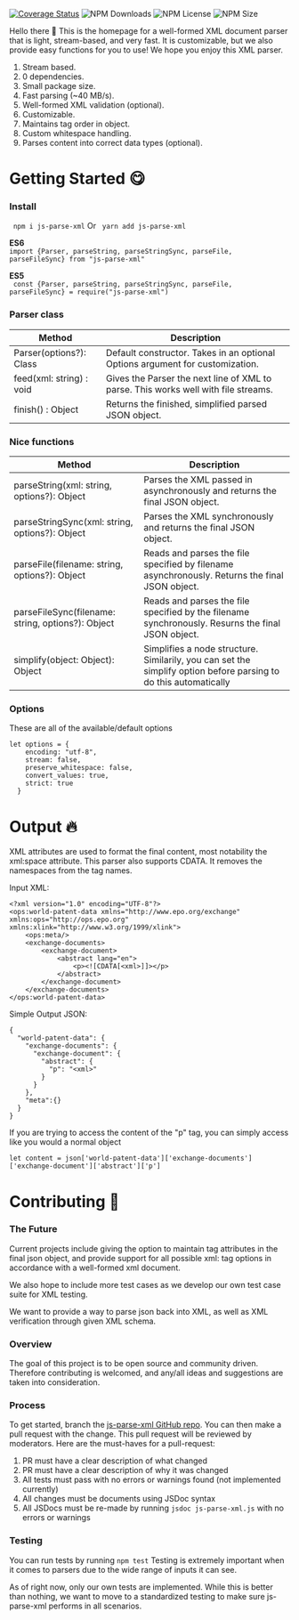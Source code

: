 [![Coverage Status](https://coveralls.io/repos/github/JeremyMColegrove/js-parse-xml/badge.svg?branch=main)](https://coveralls.io/github/JeremyMColegrove/js-parse-xml?branch=main)
![NPM Downloads](https://img.shields.io/npm/dw/js-parse-xml)
![NPM License](https://img.shields.io/npm/l/js-parse-xml)
![NPM Size](https://img.shields.io/github/languages/code-size/JeremyMColegrove/js-parse-xml)


Hello there :wave: This is the homepage for a well-formed XML document parser that is light, stream-based, and very fast. It is customizable, but we also provide easy functions for you to use! We hope you enjoy this XML parser.

1. Stream based.
2. 0 dependencies.
3. Small package size.
4. Fast parsing (~40 MB/s).
5. Well-formed XML validation (optional).
6. Customizable.
7. Maintains tag order in object.
8. Custom whitespace handling.
9. Parses content into correct data types (optional).

# **Getting Started :yum:**

### **Install**
``` npm i js-parse-xml``` Or ``` yarn add js-parse-xml```

**ES6**<br>
``` import {Parser, parseString, parseStringSync, parseFile, parseFileSync} from "js-parse-xml" ```

**ES5**<br>
``` const {Parser, parseString, parseStringSync, parseFile, parseFileSync} = require("js-parse-xml")```

### **Parser class**
| Method                   | Description                                                                        |
|--------------------------|------------------------------------------------------------------------------------|
| Parser(options?): Class  | Default constructor. Takes in an optional Options argument for customization.      |
| feed(xml: string) : void | Gives the Parser the next line of XML to parse. This works well with file streams. |
| finish() : Object        | Returns the finished, simplified parsed JSON object.                               |


### **Nice functions**
| Method                                            | Description                                                                                       |
|---------------------------------------------------|---------------------------------------------------------------------------------------------------|
| parseString(xml: string, options?): Object        | Parses the XML passed in asynchronously and returns the final JSON object.                        |
| parseStringSync(xml: string, options?): Object    | Parses the XML synchronously and returns the final JSON object.                                   |
| parseFile(filename: string, options?): Object     | Reads and parses the file specified by filename asynchronously. Returns the final JSON object.    |
| parseFileSync(filename: string, options?): Object | Reads and parses the file specified by the filename synchronously. Resurns the final JSON object. |
| simplify(object: Object): Object | Simplifies a node structure. Similarily, you can set the simplify option before parsing to do this automatically |

### **Options**
These are all of the available/default options
```
let options = {
    encoding: "utf-8",
    stream: false,
    preserve_whitespace: false,
    convert_values: true,
    strict: true
  }
```


# **Output :fire:**
XML attributes are used to format the final content, most notability the xml:space attribute. This parser also supports CDATA. It removes the namespaces from the tag names.

Input XML:
```
<?xml version="1.0" encoding="UTF-8"?>
<ops:world-patent-data xmlns="http://www.epo.org/exchange" xmlns:ops="http://ops.epo.org" xmlns:xlink="http://www.w3.org/1999/xlink">
    <ops:meta/>
    <exchange-documents>
        <exchange-document>
            <abstract lang="en">
                <p><![CDATA[<xml>]]></p>
            </abstract>
        </exchange-document>
    </exchange-documents>
</ops:world-patent-data>
```

Simple Output JSON:
```
{
  "world-patent-data": {
    "exchange-documents": {
      "exchange-document": {
        "abstract": {
          "p": "<xml>"
        }
      }
    },
    "meta":{}
  }
}
```

If you are trying to access the content of the "p" tag, you can simply access like you would a normal object

```
let content = json['world-patent-data']['exchange-documents']['exchange-document']['abstract']['p']
```


# **Contributing :pray:**
### The Future
Current projects include giving the option to maintain tag attributes in the final json object, and provide support for all possible xml: tag options in accordance with a well-formed xml document. 

We also hope to include more test cases as we develop our own test case suite for XML testing.

We want to provide a way to parse json back into XML, as well as XML verification through given XML schema.

### **Overview**
The goal of this project is to be open source and community driven. Therefore contributing is welcomed, and any/all ideas and suggestions are taken into consideration. 

### **Process**
To get started, branch the [js-parse-xml GitHub repo](https://github.com/JeremyMColegrove/XML-LNP). 
You can then make a pull request with the change. This pull request will be reviewed by moderators. Here are the must-haves for a pull-request:

1. PR must have a clear description of what changed
2. PR must have a clear description of why it was changed
3. All tests must pass with no errors or warnings found (not implemented currently)
4. All changes must be documents using JSDoc syntax
5. All JSDocs must be re-made by running ```jsdoc js-parse-xml.js``` with no errors or warnings

### **Testing**

You can run tests by running ```npm test```
Testing is extremely important when it comes to parsers due to the wide range of inputs it can see.

As of right now, only our own tests are implemented. While this is better than nothing, we want to move to a standardized testing to make sure js-parse-xml performs in all scenarios.





